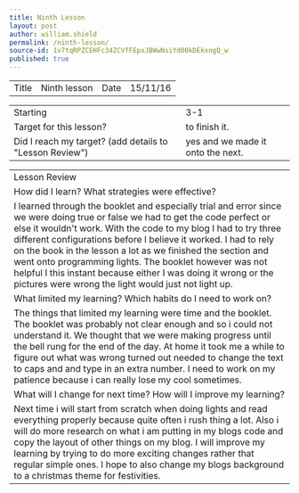```yaml
---
title: Ninth Lesson
layout: post
author: william.shield
permalink: /ninth-lesson/
source-id: 1v7tqRPZCEHFc34ZCVfFEpxJBWwNsiYd00kDEkxngQ_w
published: true
---
```

<table>
  <tr>
    <td>Title</td>
    <td>Ninth lesson</td>
    <td>Date</td>
    <td>15/11/16</td>
  </tr>
</table>


<table>
  <tr>
    <td>Starting </td>
    <td>3-1</td>
  </tr>
  <tr>
    <td>Target for this lesson?</td>
    <td>to finish it.</td>
  </tr>
  <tr>
    <td>Did I reach my target? 
(add details to "Lesson Review")</td>
    <td>yes and we made it onto the next.</td>
  </tr>
</table>


 

<table>
  <tr>
    <td>Lesson Review</td>
  </tr>
  <tr>
    <td>How did I learn? What strategies were effective? </td>
  </tr>
  <tr>
    <td>I learned through the booklet and especially trial and error since we were doing true or false we had to get the code perfect or else it wouldn't work. With the code to my blog I had to try three different configurations before I believe it worked. I had to rely on the book in the lesson a lot as we finished the section and went onto programming lights. The booklet however was not helpful I this instant because either I was doing it wrong or the pictures were wrong the light would just not light up.</td>
  </tr>
  <tr>
    <td>What limited my learning? Which habits do I need to work on? </td>
  </tr>
  <tr>
    <td>The things that limited my learning were time and the booklet. The booklet was probably not clear enough and so i could not understand it. We thought that we were making progress until the bell rung for the end of the day. At home it took me a while to figure out what was wrong turned out needed to change the text to caps and and type in an extra number. I need to work on my patience because i can really lose my cool sometimes.</td>
  </tr>
  <tr>
    <td>What will I change for next time? How will I improve my learning?</td>
  </tr>
  <tr>
    <td>Next time i will start from scratch when doing lights and read everything properly because quite often i rush thing a lot. Also i will do more research on what i am putting in my blogs code and copy the layout of other things on my blog. I will improve my learning by trying to do more exciting changes rather that regular simple ones. I hope to also change my blogs background to a christmas theme for festivities. </td>
  </tr>
</table>


